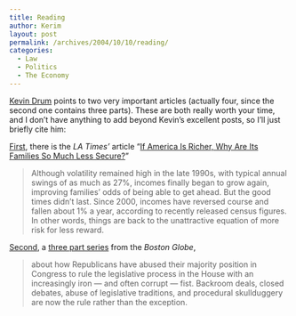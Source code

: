 ```yaml
---
title: Reading
author: Kerim
layout: post
permalink: /archives/2004/10/10/reading/
categories:
  - Law
  - Politics
  - The Economy
---
```

<a href="http://www.washingtonmonthly.com/" onclick="_gaq.push(['_trackEvent', 'outbound-article', 'http://www.washingtonmonthly.com/', 'Kevin Drum']);" >Kevin Drum</a> points to two very important articles (actually four, since the second one contains three parts). These are both really worth your time, and I don&#8217;t have anything to add beyond Kevin&#8217;s excellent posts, so I&#8217;ll just briefly cite him:

<a href="http://www.washingtonmonthly.com/archives/individual/2004_10/004889.php" onclick="_gaq.push(['_trackEvent', 'outbound-article', 'http://www.washingtonmonthly.com/archives/individual/2004_10/004889.php', 'First']);" >First</a>, there is the *LA Times&#8217;* article &#8220;<a href="http://www.latimes.com/business/la-fi-riskshift3oct10,1,5915831,print.story?coll=la-home-headlines" onclick="_gaq.push(['_trackEvent', 'outbound-article', 'http://www.latimes.com/business/la-fi-riskshift3oct10,1,5915831,print.story?coll=la-home-headlines', 'If America Is Richer, Why Are Its Families So Much Less Secure?']);" >If America Is Richer, Why Are Its Families So Much Less Secure?</a>&#8221;

> Although volatility remained high in the late 1990s, with typical annual swings of as much as 27%, incomes finally began to grow again, improving families&#8217; odds of being able to get ahead. But the good times didn&#8217;t last. Since 2000, incomes have reversed course and fallen about 1% a year, according to recently released census figures. In other words, things are back to the unattractive equation of more risk for less reward.

<a href="http://www.washingtonmonthly.com/archives/individual/2004_10/004890.php" onclick="_gaq.push(['_trackEvent', 'outbound-article', 'http://www.washingtonmonthly.com/archives/individual/2004_10/004890.php', 'Second']);" >Second</a>, a <a href="http://www.boston.com/news/nation/articles/2004/10/03/back_room_dealing_a_capitol_trend?pg=full" onclick="_gaq.push(['_trackEvent', 'outbound-article', 'http://www.boston.com/news/nation/articles/2004/10/03/back_room_dealing_a_capitol_trend?pg=full', 'three part series']);" >three part series</a> from the *Boston Globe*,

> about how Republicans have abused their majority position in Congress to rule the legislative process in the House with an increasingly iron — and often corrupt — fist. Backroom deals, closed debates, abuse of legislative traditions, and procedural skullduggery are now the rule rather than the exception.

